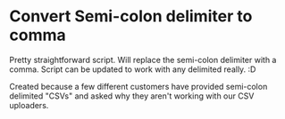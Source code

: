 # Convert Semi-colon delimiter to comma

Pretty straightforward script. Will replace the semi-colon delimiter with a comma. Script can be updated to work with any delimited really. :D 

Created because a few different customers have provided semi-colon delimited "CSVs" and asked why they aren't working with our CSV uploaders. 